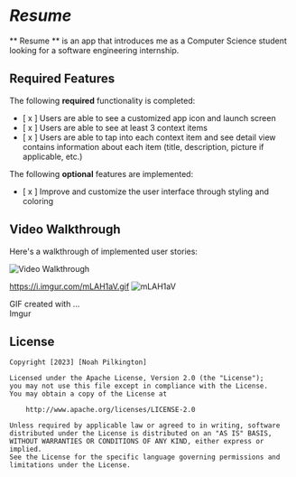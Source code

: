# *Resume*

** Resume ** is an app that introduces me as a Computer Science student looking for a software engineering internship.


## Required Features

The following **required** functionality is completed:

- [ x ] Users are able to see a customized app icon and launch screen
- [ x ] Users are able to see at least 3 context items
- [ x ] Users are able to tap into each context item and see detail view contains information about each item (title, description, picture if applicable, etc.)
 
The following **optional** features are implemented:

- [ x ] Improve and customize the user interface through styling and coloring

## Video Walkthrough

Here's a walkthrough of implemented user stories:


<img src='[http://i.imgur.com/link/to/your/gif/file.gif](https://i.imgur.com/mLAH1aV.gif)' title='Video Walkthrough' width='' alt='Video Walkthrough' />


https://i.imgur.com/mLAH1aV.gif
![mLAH1aV](https://user-images.githubusercontent.com/82910305/221755466-cc37c875-ade2-4701-9ade-fa46b45aecf5.gif)


<!-- Replace this with whatever GIF tool you used! -->
GIF created with ...  
Imgur
<!-- Recommended tools:
[Kap](https://getkap.co/) for macOS
[ScreenToGif](https://www.screentogif.com/) for Windows
[peek](https://github.com/phw/peek) for Linux. -->

## License

    Copyright [2023] [Noah Pilkington]

    Licensed under the Apache License, Version 2.0 (the "License");
    you may not use this file except in compliance with the License.
    You may obtain a copy of the License at

        http://www.apache.org/licenses/LICENSE-2.0

    Unless required by applicable law or agreed to in writing, software
    distributed under the License is distributed on an "AS IS" BASIS,
    WITHOUT WARRANTIES OR CONDITIONS OF ANY KIND, either express or implied.
    See the License for the specific language governing permissions and
    limitations under the License.
